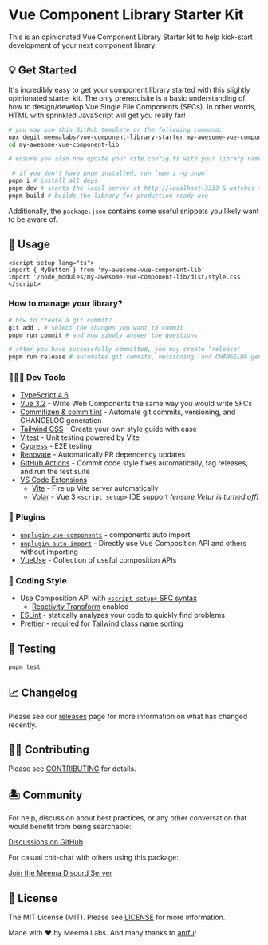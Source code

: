 # Vue Component Library Starter Kit

This is an opinionated Vue Component Library Starter kit to help kick-start development of your next component library.

## 💡 Get Started

It's incredibly easy to get your component library started with this slightly opinionated starter kit. The only prerequisite is a basic understanding of how to design/develop Vue Single File Components (SFCs). In other words, HTML with sprinkled JavaScript will get you really far!

```bash
# you may use this GitHub template or the following command:
npx degit meemalabs/vue-component-library-starter my-awesome-vue-component-lib
cd my-awesome-vue-component-lib

# ensure you also now update your vite.config.ts with your library name

 # if you don't have pnpm installed, run `npm i -g pnpm`
pnpm i # install all deps
pnpm dev # starts the local server at http://localhost:3333 & watches for changes
pnpm build # builds the library for production-ready use
```

Additionally, the `package.json` contains some useful snippets you likely want to be aware of.

## 🧩 Usage

```vue
<script setup lang="ts">
import { MyButton } from 'my-awesome-vue-component-lib'
import '/node_modules/my-awesome-vue-component-lib/dist/style.css'
</script>
```

### How to manage your library?

```bash
# how to create a git commit?
git add . # select the changes you want to commit
pnpm run commit # and now simply answer the questions

# after you have successfully committed, you may create "release"
pnpm run release # automates git commits, versioning, and CHANGELOG generation
```

### 👩🏽‍💻 Dev Tools

- [TypeScript 4.6](https://www.typescriptlang.org/)
- [Vue 3.2](https://vuejs.org/) - Write Web Components the same way you would write SFCs
- [Commitizen & commitlint](https://www.npmjs.com/package/@commitlint/cz-commitlint) - Automate git commits, versioning, and CHANGELOG generation
- [Tailwind CSS](https://tailwindcss.com/) - Create your own style guide with ease
- [Vitest](https://github.com/vitest-dev/vitest) - Unit testing powered by Vite
- [Cypress](https://cypress.io/) - E2E testing
- [Renovate](https://renovatebot.com/) - Automatically PR dependency updates
- [GitHub Actions](https://github.com/features/actions) - Commit code style fixes automatically, tag releases, and run the test suite
- [VS Code Extensions](./.vscode/extensions.json)
  - [Vite](https://marketplace.visualstudio.com/items?itemName=antfu.vite) - Fire up Vite server automatically
  - [Volar](https://marketplace.visualstudio.com/items?itemName=johnsoncodehk.volar) - Vue 3 `<script setup>` IDE support _(ensure Vetur is turned off)_

### 🧩 Plugins

- [`unplugin-vue-components`](https://github.com/antfu/unplugin-vue-components) - components auto import
- [`unplugin-auto-import`](https://github.com/antfu/unplugin-auto-import) - Directly use Vue Composition API and others without importing
- [VueUse](https://github.com/antfu/vueuse) - Collection of useful composition APIs

### 🥰 Coding Style

- Use Composition API with [`<script setup>` SFC syntax](https://github.com/vuejs/rfcs/pull/227)
  - [Reactivity Transform](https://vuejs.org/guide/extras/reactivity-transform.html) enabled
- [ESLint](https://eslint.org/) - statically analyzes your code to quickly find problems
- [Prettier](https://prettier.io/) - required for Tailwind class name sorting

## 🧪 Testing

```bash
pnpm test
```

## 📈 Changelog

Please see our [releases](https://github.com/meemalabs/web-components-library-starter/releases) page for more information on what has changed recently.

## 💪🏼 Contributing

Please see [CONTRIBUTING](.github/CONTRIBUTING.md) for details.

## 🏝 Community

For help, discussion about best practices, or any other conversation that would benefit from being searchable:

[Discussions on GitHub](https://github.com/meemalabs/web-components-library-starter/discussions)

For casual chit-chat with others using this package:

[Join the Meema Discord Server](https://discord.meema.io)

## 📄 License

The MIT License (MIT). Please see [LICENSE](LICENSE.md) for more information.

Made with ❤️ by Meema Labs. And many thanks to [antfu](https://github.com/antfu)!
